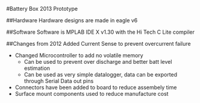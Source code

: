 #Battery Box 2013 Prototype

##Hardware
Hardware designs are made in eagle v6

##Software
Software is MPLAB IDE X v1.30 with the Hi Tech C Lite compiler

##Changes from 2012
Added Current Sense to prevent overcurrent failure
* Changed Microcontroller to add no volatile memory
  * Can be used to prevent over discharge and better batt level estimation
  * Can be used as very simple datalogger, data can be exported through Serial Data out pins
* Connectors have been added to board to reduce assembely time
* Surface mount components used to reduce manufacture cost


